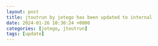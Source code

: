```yaml
---
layout: post
title: jtoutrun by jotego has been updated to internal
date: 2024-01-26 10:30:24 +0000
categories: [jotego, jtoutrun]
tags: [update]
---
```


